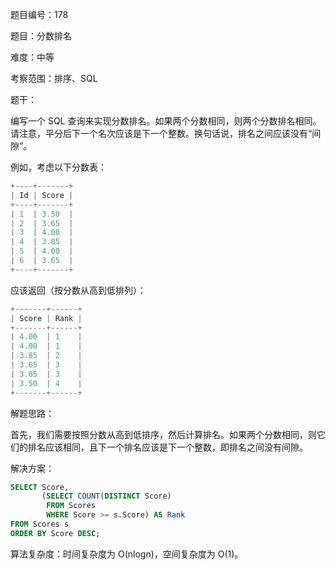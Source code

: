 题目编号：178

题目：分数排名

难度：中等

考察范围：排序、SQL

题干：

编写一个 SQL 查询来实现分数排名。如果两个分数相同，则两个分数排名相同。请注意，平分后下一个名次应该是下一个整数。换句话说，排名之间应该没有“间隙”。

例如，考虑以下分数表：

```python
+----+-------+
| Id | Score |
+----+-------+
| 1  | 3.50  |
| 2  | 3.65  |
| 3  | 4.00  |
| 4  | 3.85  |
| 5  | 4.00  |
| 6  | 3.65  |
+----+-------+
```

应该返回（按分数从高到低排列）：

```python
+-------+------+
| Score | Rank |
+-------+------+
| 4.00  | 1    |
| 4.00  | 1    |
| 3.85  | 2    |
| 3.65  | 3    |
| 3.65  | 3    |
| 3.50  | 4    |
+-------+------+
```

解题思路：

首先，我们需要按照分数从高到低排序，然后计算排名。如果两个分数相同，则它们的排名应该相同，且下一个排名应该是下一个整数，即排名之间没有间隙。

解决方案：

```sql
SELECT Score, 
       (SELECT COUNT(DISTINCT Score) 
        FROM Scores 
        WHERE Score >= s.Score) AS Rank 
FROM Scores s 
ORDER BY Score DESC;
```

算法复杂度：时间复杂度为 O(nlogn)，空间复杂度为 O(1)。